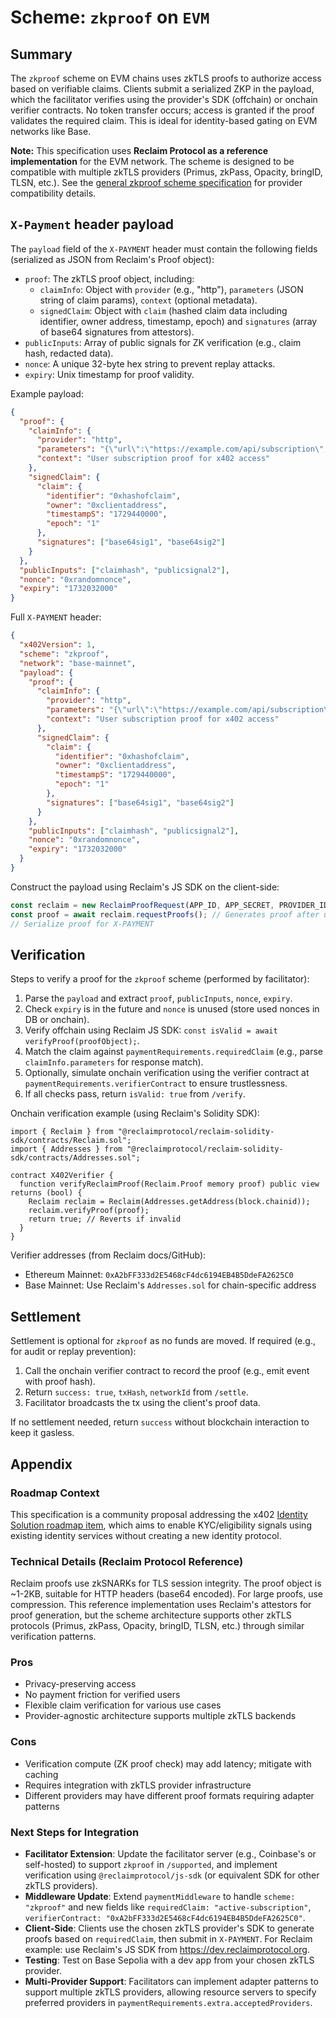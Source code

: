 # Scheme: `zkproof` on `EVM`

## Summary

The `zkproof` scheme on EVM chains uses zkTLS proofs to authorize access based on verifiable claims. Clients submit a serialized ZKP in the payload, which the facilitator verifies using the provider's SDK (offchain) or onchain verifier contracts. No token transfer occurs; access is granted if the proof validates the required claim. This is ideal for identity-based gating on EVM networks like Base.

**Note:** This specification uses **Reclaim Protocol as a reference implementation** for the EVM network. The scheme is designed to be compatible with multiple zkTLS providers (Primus, zkPass, Opacity, bringID, TLSN, etc.). See the [general zkproof scheme specification](./scheme_zkproof.md) for provider compatibility details.

## `X-Payment` header payload

The `payload` field of the `X-PAYMENT` header must contain the following fields (serialized as JSON from Reclaim's Proof object):

- `proof`: The zkTLS proof object, including:
  - `claimInfo`: Object with `provider` (e.g., "http"), `parameters` (JSON string of claim params), `context` (optional metadata).
  - `signedClaim`: Object with `claim` (hashed claim data including identifier, owner address, timestamp, epoch) and `signatures` (array of base64 signatures from attestors).
- `publicInputs`: Array of public signals for ZK verification (e.g., claim hash, redacted data).
- `nonce`: A unique 32-byte hex string to prevent replay attacks.
- `expiry`: Unix timestamp for proof validity.

Example payload:

```json
{
  "proof": {
    "claimInfo": {
      "provider": "http",
      "parameters": "{\"url\":\"https://example.com/api/subscription\",\"method\":\"GET\",\"responseSelections\":[{\"responseMatch\":\"active\"}]}",
      "context": "User subscription proof for x402 access"
    },
    "signedClaim": {
      "claim": {
        "identifier": "0xhashofclaim",
        "owner": "0xclientaddress",
        "timestampS": "1729440000",
        "epoch": "1"
      },
      "signatures": ["base64sig1", "base64sig2"]
    }
  },
  "publicInputs": ["claimhash", "publicsignal2"],
  "nonce": "0xrandomnonce",
  "expiry": "1732032000"
}
```

Full `X-PAYMENT` header:

```json
{
  "x402Version": 1,
  "scheme": "zkproof",
  "network": "base-mainnet",
  "payload": {
    "proof": {
      "claimInfo": {
        "provider": "http",
        "parameters": "{\"url\":\"https://example.com/api/subscription\",\"method\":\"GET\",\"responseSelections\":[{\"responseMatch\":\"active\"}]}",
        "context": "User subscription proof for x402 access"
      },
      "signedClaim": {
        "claim": {
          "identifier": "0xhashofclaim",
          "owner": "0xclientaddress",
          "timestampS": "1729440000",
          "epoch": "1"
        },
        "signatures": ["base64sig1", "base64sig2"]
      }
    },
    "publicInputs": ["claimhash", "publicsignal2"],
    "nonce": "0xrandomnonce",
    "expiry": "1732032000"
  }
}
```

Construct the payload using Reclaim's JS SDK on the client-side:

```javascript
const reclaim = new ReclaimProofRequest(APP_ID, APP_SECRET, PROVIDER_ID);
const proof = await reclaim.requestProofs(); // Generates proof after user interaction
// Serialize proof for X-PAYMENT
```

## Verification

Steps to verify a proof for the `zkproof` scheme (performed by facilitator):

1. Parse the `payload` and extract `proof`, `publicInputs`, `nonce`, `expiry`.
2. Check `expiry` is in the future and `nonce` is unused (store used nonces in DB or onchain).
3. Verify offchain using Reclaim JS SDK: `const isValid = await verifyProof(proofObject);`.
4. Match the claim against `paymentRequirements.requiredClaim` (e.g., parse `claimInfo.parameters` for response match).
5. Optionally, simulate onchain verification using the verifier contract at `paymentRequirements.verifierContract` to ensure trustlessness.
6. If all checks pass, return `isValid: true` from `/verify`.

Onchain verification example (using Reclaim's Solidity SDK):

```solidity
import { Reclaim } from "@reclaimprotocol/reclaim-solidity-sdk/contracts/Reclaim.sol";
import { Addresses } from "@reclaimprotocol/reclaim-solidity-sdk/contracts/Addresses.sol";

contract X402Verifier {
  function verifyReclaimProof(Reclaim.Proof memory proof) public view returns (bool) {
    Reclaim reclaim = Reclaim(Addresses.getAddress(block.chainid));
    reclaim.verifyProof(proof);
    return true; // Reverts if invalid
  }
}
```

Verifier addresses (from Reclaim docs/GitHub):

- Ethereum Mainnet: `0xA2bFF333d2E5468cF4dc6194EB4B5DdeFA2625C0`
- Base Mainnet: Use Reclaim's `Addresses.sol` for chain-specific address

## Settlement

Settlement is optional for `zkproof` as no funds are moved. If required (e.g., for audit or replay prevention):

1. Call the onchain verifier contract to record the proof (e.g., emit event with proof hash).
2. Return `success: true`, `txHash`, `networkId` from `/settle`.
3. Facilitator broadcasts the tx using the client's proof data.

If no settlement needed, return `success` without blockchain interaction to keep it gasless.

## Appendix

### Roadmap Context

This specification is a community proposal addressing the x402 [Identity Solution roadmap item](https://github.com/coinbase/x402/blob/main/ROADMAP.md#identity-solution-solutionsguides-first), which aims to enable KYC/eligibility signals using existing identity services without creating a new identity protocol.

### Technical Details (Reclaim Protocol Reference)

Reclaim proofs use zkSNARKs for TLS session integrity. The proof object is ~1-2KB, suitable for HTTP headers (base64 encoded). For large proofs, use compression. This reference implementation uses Reclaim's attestors for proof generation, but the scheme architecture supports other zkTLS protocols (Primus, zkPass, Opacity, bringID, TLSN, etc.) through similar verification patterns.

### Pros

- Privacy-preserving access
- No payment friction for verified users
- Flexible claim verification for various use cases
- Provider-agnostic architecture supports multiple zkTLS backends

### Cons

- Verification compute (ZK proof check) may add latency; mitigate with caching
- Requires integration with zkTLS provider infrastructure
- Different providers may have different proof formats requiring adapter patterns

### Next Steps for Integration

- **Facilitator Extension**: Update the facilitator server (e.g., Coinbase's or self-hosted) to support `zkproof` in `/supported`, and implement verification using `@reclaimprotocol/js-sdk` (or equivalent SDK for other zkTLS providers).
- **Middleware Update**: Extend `paymentMiddleware` to handle `scheme: "zkproof"` and new fields like `requiredClaim: "active-subscription"`, `verifierContract: "0xA2bFF333d2E5468cF4dc6194EB4B5DdeFA2625C0"`.
- **Client-Side**: Clients use the chosen zkTLS provider's SDK to generate proofs based on `requiredClaim`, then submit in `X-PAYMENT`. For Reclaim example: use Reclaim's JS SDK from https://dev.reclaimprotocol.org.
- **Testing**: Test on Base Sepolia with a dev app from your chosen zkTLS provider.
- **Multi-Provider Support**: Facilitators can implement adapter patterns to support multiple zkTLS providers, allowing resource servers to specify preferred providers in `paymentRequirements.extra.acceptedProviders`.

